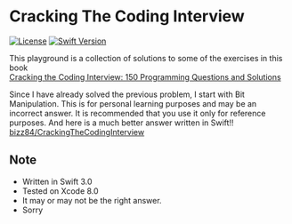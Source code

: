 Cracking The Coding Interview
=====
[![License](https://img.shields.io/cocoapods/l/Swinject.svg?style=flat)](https://opensource.org/licenses/MIT)
[![Swift Version](https://img.shields.io/badge/Swift-3.0.x-orange.svg)](https://developer.apple.com/swift)

This playground is a collection of solutions to some of the exercises in this book<br />[Cracking the Coding Interview: 150 Programming Questions and Solutions](https://www.amazon.co.uk/Cracking-Coding-Interview-Programming-Questions/dp/098478280X/ref=sr_1_2?ie=UTF8&qid=1437988505&sr=8-2&keywords=cracking+the+code+interview)

Since I have already solved the previous problem, I start with Bit Manipulation. This is for personal learning purposes and may be an incorrect answer. It is recommended that you use it only for reference purposes. And here is a much better answer written in Swift!!<br />
[bizz84/CrackingTheCodingInterview](https://github.com/bizz84/CrackingTheCodingInterview#cracking-the-coding-interview-150-programming-questions-and-solutions)

## Note
- Written in Swift 3.0
- Tested on Xcode 8.0
- It may or may not be the right answer.
- Sorry
